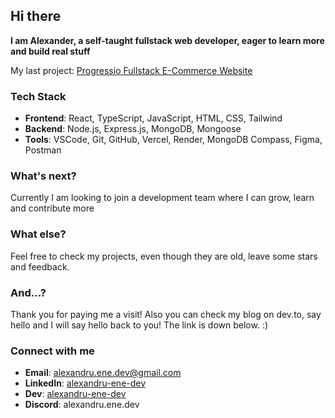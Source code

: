 ## Hi there
**I am Alexander, a self-taught fullstack web developer, eager to learn more and build real stuff**

My last project: [Progressio Fullstack E-Commerce Website](https://progressio-ecommerce-website.vercel.app/ "Check it out")

### Tech Stack
- **Frontend**: React, TypeScript, JavaScript, HTML, CSS, Tailwind
- **Backend**: Node.js, Express.js, MongoDB, Mongoose
- **Tools**: VSCode, Git, GitHub, Vercel, Render, MongoDB Compass, Figma, Postman

### What's next?
Currently I am looking to join a development team where I can grow, learn and contribute more


### What else?
Feel free to check my projects, even though they are old, leave some stars and feedback.

### And...?
Thank you for paying me a visit! 
Also you can check my blog on dev.to, say hello and I will say hello back to you! The link is down below. :) 

### Connect with me
- **Email**: alexandru.ene.dev@gmail.com
- **LinkedIn**: [alexandru-ene-dev](https://www.linkedin.com/in/alexandru-ene-dev)
- **Dev**: [alexandru-ene-dev](https://dev.to/alexandru-ene-dev)
- **Discord**: alexandru.ene.dev


<!--
**alexandru-ene-dev/alexandru-ene-dev** is a ✨ _special_ ✨ repository because its `README.md` (this file) appears on your GitHub profile.

Here are some ideas to get you started:

- 🔭 I’m currently working on ...
- 🌱 I’m currently learning ...
- 👯 I’m looking to collaborate on ...
- 🤔 I’m looking for help with ...
- 💬 Ask me about ...
- 📫 How to reach me: ...
- 😄 Pronouns: ...
- ⚡ Fun fact: ...
-->
